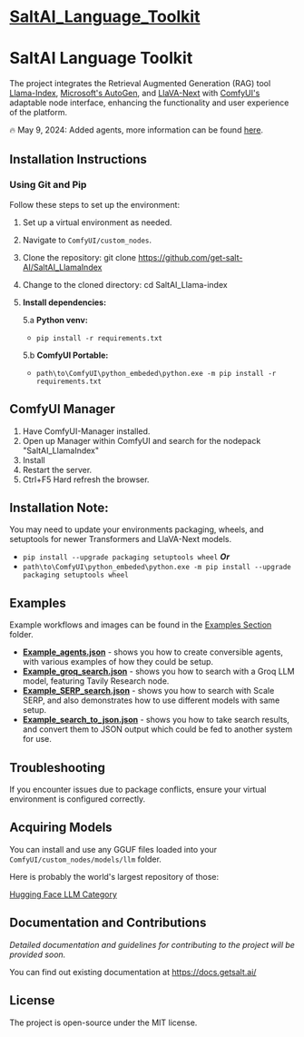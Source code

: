 # [SaltAI_Language_Toolkit](https://github.com/get-salt-AI/SaltAI_Language_Toolkit)

# SaltAI Language Toolkit

The project integrates the Retrieval Augmented Generation (RAG) tool [Llama-Index](https://www.llamaindex.ai/), [Microsoft's AutoGen](https://microsoft.github.io/autogen/), and [LlaVA-Next](https://github.com/LLaVA-VL/LLaVA-NeXT) with [ComfyUI's](https://github.com/comfyanonymous/ComfyUI) adaptable node interface, enhancing the functionality and user experience of the platform.

🔥 May 9, 2024: Added agents, more information can be found [here](./nodes/autogen/README.md).

## Installation Instructions

### Using Git and Pip

Follow these steps to set up the environment:

1. Set up a virtual environment as needed.
2. Navigate to `ComfyUI/custom_nodes`.
3. Clone the repository:
   git clone https://github.com/get-salt-AI/SaltAI_LlamaIndex
4. Change to the cloned directory:
   cd SaltAI_Llama-index
5. **Install dependencies:**

	5.a **Python venv:**
   - `pip install -r requirements.txt`
  
	5.b **ComfyUI Portable:**
	- `path\to\ComfyUI\python_embeded\python.exe -m pip install -r requirements.txt`

## ComfyUI Manager

1. Have ComfyUI-Manager installed.
2. Open up Manager within ComfyUI and search for the nodepack "SaltAI_LlamaIndex"
3. Install
4. Restart the server.
5. Ctrl+F5 Hard refresh the browser.

## Installation Note:

You may need to update your environments packaging, wheels, and setuptools for newer Transformers and LlaVA-Next models.
 - `pip install --upgrade packaging setuptools wheel`
 ***Or***
 - `path\to\ComfyUI\python_embeded\python.exe -m pip install --upgrade packaging setuptools wheel`
 
## Examples

Example workflows and images can be found in the [Examples Section](examples) folder. 

- **[Example_agents.json](examples/Example_agents.json)** - shows you how to create conversible agents, with various examples of how they could be setup.
- **[Example_groq_search.json](examples/Example_groq_search.json)** - shows you how to search with a Groq LLM model, featuring Tavily Research node.
- **[Example_SERP_search.json](examples/Example_SERP_search.json)** - shows you how to search with Scale SERP, and also demonstrates how to use different models with same setup. 
- **[Example_search_to_json.json](examples/Example_search_to_json.json)** - shows you how to take search results, and convert them to JSON output which could be fed to another system for use. 

## Troubleshooting

If you encounter issues due to package conflicts, ensure your virtual environment is configured correctly.

## Acquiring Models

You can install and use any GGUF files loaded into your `ComfyUI/custom_nodes/models/llm` folder.

Here is probably the world's largest repository of those:

[Hugging Face LLM Category](https://huggingface.co/models?pipeline_tag=text-generation&sort=trending)

## Documentation and Contributions

_Detailed documentation and guidelines for contributing to the project will be provided soon._

You can find out existing documentation at https://docs.getsalt.ai/

## License

The project is open-source under the MIT license.